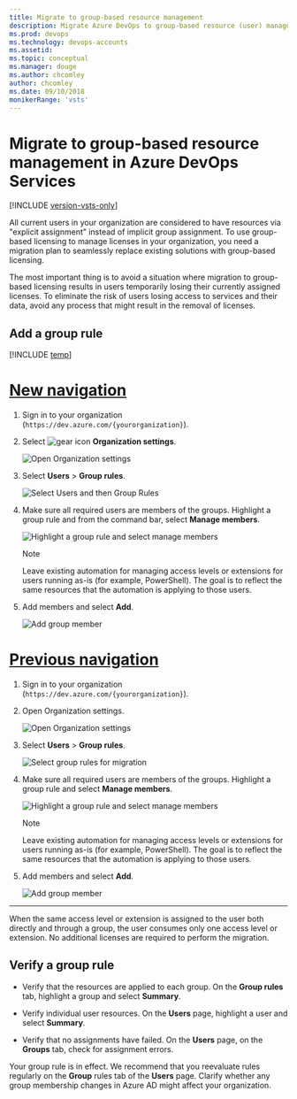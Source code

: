 ```yaml
---
title: Migrate to group-based resource management
description: Migrate Azure DevOps to group-based resource (user) management
ms.prod: devops
ms.technology: devops-accounts
ms.assetid:
ms.topic: conceptual
ms.manager: douge
ms.author: chcomley
author: chcomley
ms.date: 09/10/2018
monikerRange: 'vsts'
---
```


# Migrate to group-based resource management in Azure DevOps Services

[!INCLUDE [version-vsts-only](../../_shared/version-vsts-only.md)]

All current users in your organization are considered to have resources via "explicit assignment" instead of implicit group assignment. To use group-based licensing to manage licenses in your organization, you need a migration plan to seamlessly replace existing solutions with group-based licensing.

The most important thing is to avoid a situation where migration to group-based licensing results in users temporarily losing their currently assigned licenses. To eliminate the risk of users losing access to services and their data, avoid any process that might result in the removal of licenses.

## Add a group rule

[!INCLUDE [temp](../../_shared/new-navigation.md)] 

# [New navigation](#tab/new-nav)

1. Sign in to your organization (```https://dev.azure.com/{yourorganization}```).

2. Select ![gear icon](../../_img/icons/gear-icon.png) **Organization settings**.

    ![Open Organization settings](../../_shared/_img/settings/open-admin-settings-vert.png)

3. Select **Users** > **Group rules**.

   ![Select Users and then Group Rules](_img/assign-access-levels/see-group-rules.png)

4. Make sure all required users are members of the groups. Highlight a group rule and from the command bar, select **Manage members**.

   ![Highlight a group rule and select manage members](_img/migrate-to-group-based-resource-management/highlight-rule-choose-manage-members.png)

   > [!NOTE]
   > Leave existing automation for managing access levels or extensions for users running as-is (for example, PowerShell). The goal is to reflect the same resources that the automation is applying to those users.

5. Add members and select **Add**.

   ![Add group member](_img/migrate-to-group-based-resource-management/add-group-members.png)

# [Previous navigation](#tab/previous-nav)

1. Sign in to your organization (`https://dev.azure.com/{yourorganization}`).

2. Open Organization settings.

   ![Open Organization settings](../../_shared/_img/settings/open-admin-settings-horz-browser.png)

3. Select **Users** > **Group rules**.

   ![Select group rules for migration](_img/migrate-to-group-based-resource-management/select-group-rules-prev.png)

4. Make sure all required users are members of the groups. Highlight a group rule and select **Manage members**.

   ![Highlight a group rule and select manage members](_img/migrate-to-group-based-resource-management/highlight-rule-choose-manage-members.png)

   > [!NOTE]
   > Leave existing automation for managing access levels or extensions for users running as-is (for example, PowerShell). The goal is to reflect the same resources that the automation is applying to those users.

5. Add members and select **Add**.

   ![Add group member](_img/migrate-to-group-based-resource-management/add-group-members.png)

---

When the same access level or extension is assigned to the user both directly and through a group, the user consumes only one access level or extension. No additional licenses are required to perform the migration.

## Verify a group rule

- Verify that the resources are applied to each group. On the **Group rules** tab, highlight a group and select **Summary**.

- Verify individual user resources. On the **Users** page, highlight a user and select **Summary**.

- Verify that no assignments have failed. On the **Users** page, on the **Groups** tab, check for assignment errors.

Your group rule is in effect. We recommend that you reevaluate rules regularly on the **Group** rules tab of the **Users** page. Clarify whether any group membership changes in Azure AD might affect your organization.
